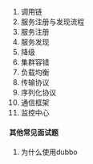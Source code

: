 ####        
1. 调用链
2. 服务注册与发现流程
3. 服务注册
4. 服务发现
5. 降级
6. 集群容错
7. 负载均衡
8. 传输协议
9. 序列化协议
10. 通信框架
11. 监控中心

#### 其他常见面试题
1. 为什么使用dubbo
